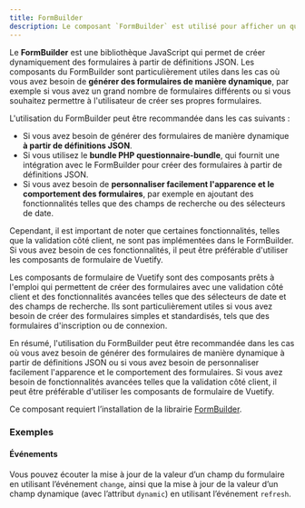 ```yaml
---
title: FormBuilder
description: Le composant `FormBuilder` est utilisé pour afficher un questionnaire.
---
```


<doc-tabs>

<doc-tab-item label="Utilisation">

 <doc-alert type="warning" style="max-height: 250px; overflow-y: auto">

Le **FormBuilder** est une bibliothèque JavaScript qui permet de créer dynamiquement des formulaires à partir de définitions JSON. Les composants du FormBuilder sont particulièrement utiles dans les cas où vous avez besoin de **générer des formulaires de manière dynamique**, par exemple si vous avez un grand nombre de formulaires différents ou si vous souhaitez permettre à l'utilisateur de créer ses propres formulaires.

L'utilisation du FormBuilder peut être recommandée dans les cas suivants :

- Si vous avez besoin de générer des formulaires de manière dynamique **à partir de définitions JSON**.
- Si vous utilisez le **bundle PHP questionnaire-bundle**, qui fournit une intégration avec le FormBuilder pour créer des formulaires à partir de définitions JSON.
- Si vous avez besoin de **personnaliser facilement l'apparence et le comportement des formulaires**, par exemple en ajoutant des fonctionnalités telles que des champs de recherche ou des sélecteurs de date.

Cependant, il est important de noter que certaines fonctionnalités, telles que la validation côté client, ne sont pas implémentées dans le FormBuilder. Si vous avez besoin de ces fonctionnalités, il peut être préférable d'utiliser les composants de formulaire de Vuetify.

Les composants de formulaire de Vuetify sont des composants prêts à l'emploi qui permettent de créer des formulaires avec une validation côté client et des fonctionnalités avancées telles que des sélecteurs de date et des champs de recherche. Ils sont particulièrement utiles si vous avez besoin de créer des formulaires simples et standardisés, tels que des formulaires d'inscription ou de connexion.

En résumé, l'utilisation du FormBuilder peut être recommandée dans les cas où vous avez besoin de générer des formulaires de manière dynamique à partir de définitions JSON ou si vous avez besoin de personnaliser facilement l'apparence et le comportement des formulaires. Si vous avez besoin de fonctionnalités avancées telles que la validation côté client, il peut être préférable d'utiliser les composants de formulaire de Vuetify.

</doc-alert>

<doc-alert type="info">

Ce composant requiert l’installation de la librairie [FormBuilder](/demarrer/installation#composants/form-builder).

</doc-alert>

<doc-example file="form-builder/usage"></doc-example>

### Exemples

#### Événements

Vous pouvez écouter la mise à jour de la valeur d’un champ du formulaire en utilisant l’événement `change`, ainsi que la mise à jour de la valeur d’un champ dynamique (avec l’attribut `dynamic`) en utilisant l’événement `refresh`.

<doc-example file="form-builder/events"></doc-example>

</doc-tab-item>

<doc-tab-item label="API">
<doc-api name="form-builder"></doc-api>
</doc-tab-item>

</doc-tabs>

